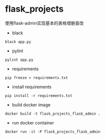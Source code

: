 # flask_projects

使用flask-admin实现基本的表格增删查改

- black

```shell
black app.py
```

- pylint

```shell
pylint app.py
```

- requirements

```shell
pip freeze > requirements.txt
```

- install requirements

```shell
pip install -r requirements.txt
```

- build docker image

```shell
docker build -t flask_projects_flask_admin .
```
- run docker container

```shell
docker run -it -P flask_projects_flask_admin
```